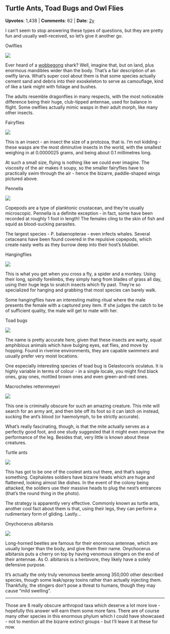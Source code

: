 ## Turtle Ants, Toad Bugs and Owl Flies
    
**Upvotes**: 1,438 | **Comments**: 62 | **Date**: [2y](https://www.quora.com/What-are-some-of-the-coolest-arthropods/answer/Gary-Meaney)

I can’t seem to stop answering these types of questions, but they are pretty fun and usually well-received, so let’s give it another go.

Owlflies

![](https://qph.fs.quoracdn.net/main-qimg-34b90ef7d0919676e7b5159a9a8ff223-lq)

Ever heard of a [wobbegong](https://en.wikipedia.org/wiki/Wobbegong "en.wikipedia.org") shark? Well, imagine that, but on land, plus enormous mandibles wider than the body. That’s a fair description of an owlfly larva. What’s super cool about them is that some species actually cement sand and debris into their exoskeleton to serve as camouflage, kind of like a tank might with foliage and bushes.

The adults resemble dragonflies in many respects, with the most noticeable difference being their huge, club-tipped antennae, used for balance in flight. Some owlflies actually mimic wasps in their adult morph, like many other insects.

Fairyflies

![](https://qph.fs.quoracdn.net/main-qimg-6ef9896f60f40c27ea1d61c74f3ec510-lq)

This is an insect - an insect the size of a protozoa, that is. I’m not kidding - these wasps are the most diminutive insects in the world, with the smallest weighing in at 0.0000025 grams, and being about 0.1 millimetres long.

At such a small size, flying is nothing like we could ever imagine. The viscosity of the air makes it soupy, so the smaller fairyflies have to practically swim through the air - hence the bizarre, paddle-shaped wings pictured above.

Pennella

![](https://qph.fs.quoracdn.net/main-qimg-808b4fe175fc3f6c49862660bcdfe6cf-pjlq)

Copepods are a type of planktonic crustacean, and they’re usually microscopic. Pennella is a definite exception - in fact, some have been recorded at roughly 1 foot in length! The females cling to the skin of fish and squid as blood-sucking parasites.

The largest species - P. balaenopterae - even infects whales. Several cetaceans have been found covered in the repulsive copepods, which create nasty welts as they burrow deep into their host’s blubber.

Hangingflies

![](https://qph.fs.quoracdn.net/main-qimg-23054544d03589ac20bc2350106fef15-lq)

This is what you get when you cross a fly, a spider and a monkey. Using their long, spindly forelimbs, they simply hang from blades of grass all day, using their huge legs to snatch insects which fly past. They’re so specialized for hanging and grabbing that most species can barely walk.

Some hangingflies have an interesting mating ritual where the male presents the female with a captured prey item. If she judges the catch to be of sufficient quality, the male will get to mate with her.

Toad bugs

![](https://qph.fs.quoracdn.net/main-qimg-eba93f447298256c62eab43c5d3b9d76-lq)

The name is pretty accurate here, given that these insects are warty, squat amphibious animals which have bulging eyes, eat flies, and move by hopping. Found in riverine environments, they are capable swimmers and usually prefer very moist locations.

One especially interesting species of toad bug is Gelastocoris oculatus. It is highly variable in terms of colour - in a single locale, you might find black ones, gray ones, mottled brown ones and even green-and-red ones.

Macrocheles rettenmeyeri

![](https://qph.fs.quoracdn.net/main-qimg-9ca7b07ec5c2aff57c74d86b6a84a614-lq)

This one is criminally obscure for such an amazing creature. This mite will search for an army ant, and then bite off its foot so it can latch on instead, sucking the ant’s blood (or haemolymph, to be strictly accurate).

What’s really fascinating, though, is that the mite actually serves as a perfectly good foot, and one study suggested that it might even improve the performance of the leg. Besides that, very little is known about these creatures.

Turtle ants

![](https://qph.fs.quoracdn.net/main-qimg-f668ea858b9fd60e27d333be63295129-pjlq)

This has got to be one of the coolest ants out there, and that’s saying something. Cephalotes soldiers have bizarre heads which are huge and flattened, looking almost like dishes. In the event of the colony being attacked, the soldiers use their massive heads to plug the nest’s entrances (that’s the round thing in the photo).

The strategy is apparently very effective. Commonly known as turtle ants, another cool fact about them is that, using their legs, they can perform a rudimentary form of gliding. Lastly…

Onychocerus albitarsis

![](https://qph.fs.quoracdn.net/main-qimg-63ae03890695951aa0b4dac8dc78c753-lq)

Long-horned beetles are famous for their enormous antennae, which are usually longer than the body, and give them their name. Onychocerus albitarsis puts a cherry on top by having venomous stingers on the end of their antennae. As O. albitarsis is a herbivore, they likely have a solely defensive purpose.

It’s actually the only truly venomous beetle among 350,000 other described species, though some leak/spray toxins rather than actually injecting them. Thankfully, the stingers don’t pose a threat to humans, though they may cause “mild swelling”.

* * *

Those are 8 really obscure arthropod taxa which deserve a lot more love - hopefully this answer will earn them some more fans. There are of course many other species in this enormous phylum which I could have showcased - not to mention all the bizarre extinct groups - but I’ll leave it at these for now.

